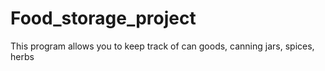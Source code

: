 # Food_storage_project
This program allows you to keep track of can goods, canning jars, spices, herbs

